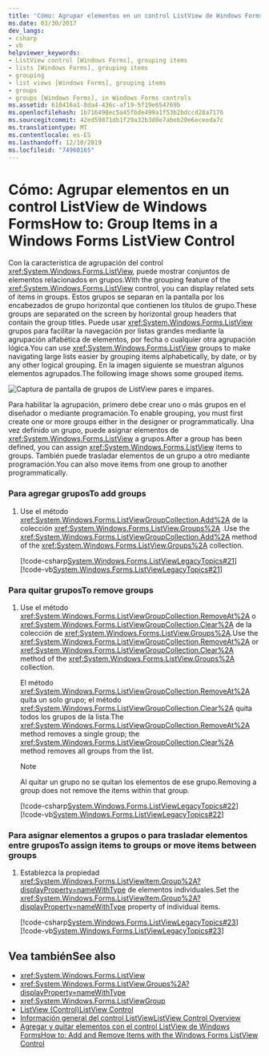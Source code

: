 ```yaml
---
title: 'Cómo: Agrupar elementos en un control ListView de Windows Forms'
ms.date: 03/30/2017
dev_langs:
- csharp
- vb
helpviewer_keywords:
- ListView control [Windows Forms], grouping items
- lists [Windows Forms], grouping items
- grouping
- list views [Windows Forms], grouping items
- groups
- groups [Windows Forms], in Windows Forms controls
ms.assetid: 610416a1-8da4-436c-af19-5f19e654769b
ms.openlocfilehash: 1b716498ec5a45fbde499a1f53b2bdccd28a7176
ms.sourcegitcommit: 42ed59871db1f29a32b3d8e7abeb20e6eceeda7c
ms.translationtype: MT
ms.contentlocale: es-ES
ms.lasthandoff: 12/10/2019
ms.locfileid: "74960165"
---
```

# <a name="how-to-group-items-in-a-windows-forms-listview-control"></a><span data-ttu-id="0833d-102">Cómo: Agrupar elementos en un control ListView de Windows Forms</span><span class="sxs-lookup"><span data-stu-id="0833d-102">How to: Group Items in a Windows Forms ListView Control</span></span>
<span data-ttu-id="0833d-103">Con la característica de agrupación del control <xref:System.Windows.Forms.ListView>, puede mostrar conjuntos de elementos relacionados en grupos.</span><span class="sxs-lookup"><span data-stu-id="0833d-103">With the grouping feature of the <xref:System.Windows.Forms.ListView> control, you can display related sets of items in groups.</span></span> <span data-ttu-id="0833d-104">Estos grupos se separan en la pantalla por los encabezados de grupo horizontal que contienen los títulos de grupo.</span><span class="sxs-lookup"><span data-stu-id="0833d-104">These groups are separated on the screen by horizontal group headers that contain the group titles.</span></span> <span data-ttu-id="0833d-105">Puede usar <xref:System.Windows.Forms.ListView> grupos para facilitar la navegación por listas grandes mediante la agrupación alfabética de elementos, por fecha o cualquier otra agrupación lógica.</span><span class="sxs-lookup"><span data-stu-id="0833d-105">You can use <xref:System.Windows.Forms.ListView> groups to make navigating large lists easier by grouping items alphabetically, by date, or by any other logical grouping.</span></span> <span data-ttu-id="0833d-106">En la imagen siguiente se muestran algunos elementos agrupados.</span><span class="sxs-lookup"><span data-stu-id="0833d-106">The following image shows some grouped items.</span></span>  
  
 ![Captura de pantalla de grupos de ListView pares e impares.](./media/how-to-group-items-in-a-windows-forms-listview-control-using-the-designer/odd-even-list-view-groups.gif)  
   
 <span data-ttu-id="0833d-108">Para habilitar la agrupación, primero debe crear uno o más grupos en el diseñador o mediante programación.</span><span class="sxs-lookup"><span data-stu-id="0833d-108">To enable grouping, you must first create one or more groups either in the designer or programmatically.</span></span> <span data-ttu-id="0833d-109">Una vez definido un grupo, puede asignar elementos de <xref:System.Windows.Forms.ListView> a grupos.</span><span class="sxs-lookup"><span data-stu-id="0833d-109">After a group has been defined, you can assign <xref:System.Windows.Forms.ListView> items to groups.</span></span> <span data-ttu-id="0833d-110">También puede trasladar elementos de un grupo a otro mediante programación.</span><span class="sxs-lookup"><span data-stu-id="0833d-110">You can also move items from one group to another programmatically.</span></span>  
  
### <a name="to-add-groups"></a><span data-ttu-id="0833d-111">Para agregar grupos</span><span class="sxs-lookup"><span data-stu-id="0833d-111">To add groups</span></span>  
  
1. <span data-ttu-id="0833d-112">Use el método <xref:System.Windows.Forms.ListViewGroupCollection.Add%2A> de la colección <xref:System.Windows.Forms.ListView.Groups%2A> .</span><span class="sxs-lookup"><span data-stu-id="0833d-112">Use the <xref:System.Windows.Forms.ListViewGroupCollection.Add%2A> method of the <xref:System.Windows.Forms.ListView.Groups%2A> collection.</span></span>  
  
     [!code-csharp[System.Windows.Forms.ListViewLegacyTopics#21](~/samples/snippets/csharp/VS_Snippets_Winforms/System.Windows.Forms.ListViewLegacyTopics/CS/Class1.cs#21)]
     [!code-vb[System.Windows.Forms.ListViewLegacyTopics#21](~/samples/snippets/visualbasic/VS_Snippets_Winforms/System.Windows.Forms.ListViewLegacyTopics/VB/Class1.vb#21)]  
  
### <a name="to-remove-groups"></a><span data-ttu-id="0833d-113">Para quitar grupos</span><span class="sxs-lookup"><span data-stu-id="0833d-113">To remove groups</span></span>  
  
1. <span data-ttu-id="0833d-114">Use el método <xref:System.Windows.Forms.ListViewGroupCollection.RemoveAt%2A> o <xref:System.Windows.Forms.ListViewGroupCollection.Clear%2A> de la colección de <xref:System.Windows.Forms.ListView.Groups%2A>.</span><span class="sxs-lookup"><span data-stu-id="0833d-114">Use the <xref:System.Windows.Forms.ListViewGroupCollection.RemoveAt%2A> or <xref:System.Windows.Forms.ListViewGroupCollection.Clear%2A> method of the <xref:System.Windows.Forms.ListView.Groups%2A> collection.</span></span>  
  
     <span data-ttu-id="0833d-115">El método <xref:System.Windows.Forms.ListViewGroupCollection.RemoveAt%2A> quita un solo grupo; el método <xref:System.Windows.Forms.ListViewGroupCollection.Clear%2A> quita todos los grupos de la lista.</span><span class="sxs-lookup"><span data-stu-id="0833d-115">The <xref:System.Windows.Forms.ListViewGroupCollection.RemoveAt%2A> method removes a single group; the <xref:System.Windows.Forms.ListViewGroupCollection.Clear%2A> method removes all groups from the list.</span></span>  
  
    > [!NOTE]
    > <span data-ttu-id="0833d-116">Al quitar un grupo no se quitan los elementos de ese grupo.</span><span class="sxs-lookup"><span data-stu-id="0833d-116">Removing a group does not remove the items within that group.</span></span>  
  
     [!code-csharp[System.Windows.Forms.ListViewLegacyTopics#22](~/samples/snippets/csharp/VS_Snippets_Winforms/System.Windows.Forms.ListViewLegacyTopics/CS/Class1.cs#22)]
     [!code-vb[System.Windows.Forms.ListViewLegacyTopics#22](~/samples/snippets/visualbasic/VS_Snippets_Winforms/System.Windows.Forms.ListViewLegacyTopics/VB/Class1.vb#22)]  
  
### <a name="to-assign-items-to-groups-or-move-items-between-groups"></a><span data-ttu-id="0833d-117">Para asignar elementos a grupos o para trasladar elementos entre grupos</span><span class="sxs-lookup"><span data-stu-id="0833d-117">To assign items to groups or move items between groups</span></span>  
  
1. <span data-ttu-id="0833d-118">Establezca la propiedad <xref:System.Windows.Forms.ListViewItem.Group%2A?displayProperty=nameWithType> de elementos individuales.</span><span class="sxs-lookup"><span data-stu-id="0833d-118">Set the <xref:System.Windows.Forms.ListViewItem.Group%2A?displayProperty=nameWithType> property of individual items.</span></span>  
  
     [!code-csharp[System.Windows.Forms.ListViewLegacyTopics#23](~/samples/snippets/csharp/VS_Snippets_Winforms/System.Windows.Forms.ListViewLegacyTopics/CS/Class1.cs#23)]
     [!code-vb[System.Windows.Forms.ListViewLegacyTopics#23](~/samples/snippets/visualbasic/VS_Snippets_Winforms/System.Windows.Forms.ListViewLegacyTopics/VB/Class1.vb#23)]  
  
## <a name="see-also"></a><span data-ttu-id="0833d-119">Vea también</span><span class="sxs-lookup"><span data-stu-id="0833d-119">See also</span></span>

- <xref:System.Windows.Forms.ListView>
- <xref:System.Windows.Forms.ListView.Groups%2A?displayProperty=nameWithType>
- <xref:System.Windows.Forms.ListViewGroup>
- [<span data-ttu-id="0833d-120">ListView (Control)</span><span class="sxs-lookup"><span data-stu-id="0833d-120">ListView Control</span></span>](listview-control-windows-forms.md)
- [<span data-ttu-id="0833d-121">Información general del control ListView</span><span class="sxs-lookup"><span data-stu-id="0833d-121">ListView Control Overview</span></span>](listview-control-overview-windows-forms.md)
- [<span data-ttu-id="0833d-122">Agregar y quitar elementos con el control ListView de Windows Forms</span><span class="sxs-lookup"><span data-stu-id="0833d-122">How to: Add and Remove Items with the Windows Forms ListView Control</span></span>](how-to-add-and-remove-items-with-the-windows-forms-listview-control.md)
